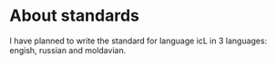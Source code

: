 # About standards

I have planned to write the standard for language icL in 3 languages:
engish, russian and moldavian.